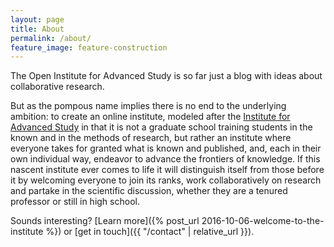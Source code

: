 ```yaml
---
layout: page
title: About
permalink: /about/
feature_image: feature-construction
---
```


The Open Institute for Advanced Study is so far just a blog with ideas about collaborative research.

But as the pompous name implies there is no end to the underlying ambition: to create an online
institute, modeled after the [Institute for Advanced Study](http://www.ias.edu) in that it is not
a graduate school training students in the known and in the methods of research,
but rather an institute where everyone takes for granted what is known and published, and, each in
their own individual way, endeavor to advance the frontiers of knowledge. If this nascent institute
ever comes to life it will distinguish itself from those before it by welcoming everyone to join its
ranks, work collaboratively on research and partake in the scientific discussion, whether they are a
tenured professor or still in high school.

Sounds interesting? [Learn more]({% post_url 2016-10-06-welcome-to-the-institute %}) or
[get in touch]({{ "/contact" | relative_url }}).
